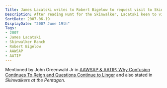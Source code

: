 ```yaml
---
Title: James Lacatski writes to Robert Bigelow to request visit to Skinwalker Ranch
Description: After reading Hunt for the Skinwalker, Lacatski keen to visit Skinwalker Ranch and see phenomena himself.
SortDate: 2007-06-19
DisplayDate: "2007 June 19th"
Tags:
- 2007
- James Lacatski
- Skinwalker Ranch
- Robert Bigelow
- AAWSAP
- AATIP
---
```


Mentioned by John Greenwald Jr in [AAWSAP & AATIP: Why Confusion Continues To Reign and Questions Continue to Linger](https://www.youtube.com/watch?v=2tVvN6RcyI4) and also stated in *Skinwalkers at the Pentagon*.


